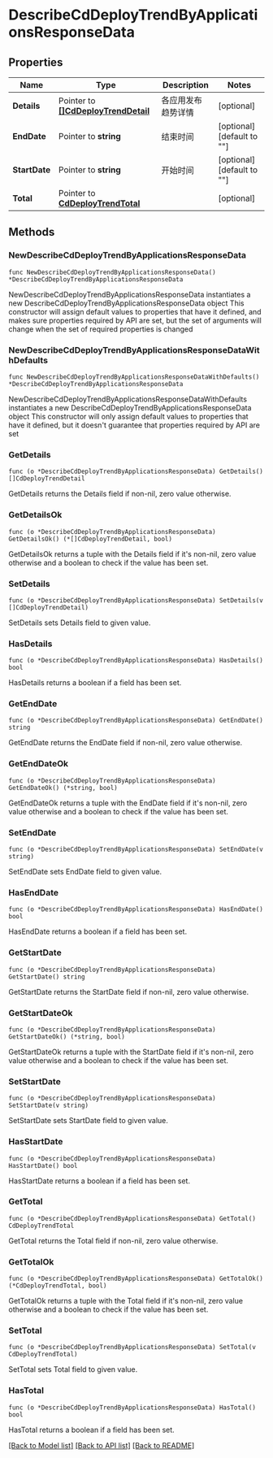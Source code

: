 # DescribeCdDeployTrendByApplicationsResponseData

## Properties

Name | Type | Description | Notes
------------ | ------------- | ------------- | -------------
**Details** | Pointer to [**[]CdDeployTrendDetail**](CdDeployTrendDetail.md) | 各应用发布趋势详情 | [optional] 
**EndDate** | Pointer to **string** | 结束时间 | [optional] [default to ""]
**StartDate** | Pointer to **string** | 开始时间 | [optional] [default to ""]
**Total** | Pointer to [**CdDeployTrendTotal**](CdDeployTrendTotal.md) |  | [optional] 

## Methods

### NewDescribeCdDeployTrendByApplicationsResponseData

`func NewDescribeCdDeployTrendByApplicationsResponseData() *DescribeCdDeployTrendByApplicationsResponseData`

NewDescribeCdDeployTrendByApplicationsResponseData instantiates a new DescribeCdDeployTrendByApplicationsResponseData object
This constructor will assign default values to properties that have it defined,
and makes sure properties required by API are set, but the set of arguments
will change when the set of required properties is changed

### NewDescribeCdDeployTrendByApplicationsResponseDataWithDefaults

`func NewDescribeCdDeployTrendByApplicationsResponseDataWithDefaults() *DescribeCdDeployTrendByApplicationsResponseData`

NewDescribeCdDeployTrendByApplicationsResponseDataWithDefaults instantiates a new DescribeCdDeployTrendByApplicationsResponseData object
This constructor will only assign default values to properties that have it defined,
but it doesn't guarantee that properties required by API are set

### GetDetails

`func (o *DescribeCdDeployTrendByApplicationsResponseData) GetDetails() []CdDeployTrendDetail`

GetDetails returns the Details field if non-nil, zero value otherwise.

### GetDetailsOk

`func (o *DescribeCdDeployTrendByApplicationsResponseData) GetDetailsOk() (*[]CdDeployTrendDetail, bool)`

GetDetailsOk returns a tuple with the Details field if it's non-nil, zero value otherwise
and a boolean to check if the value has been set.

### SetDetails

`func (o *DescribeCdDeployTrendByApplicationsResponseData) SetDetails(v []CdDeployTrendDetail)`

SetDetails sets Details field to given value.

### HasDetails

`func (o *DescribeCdDeployTrendByApplicationsResponseData) HasDetails() bool`

HasDetails returns a boolean if a field has been set.

### GetEndDate

`func (o *DescribeCdDeployTrendByApplicationsResponseData) GetEndDate() string`

GetEndDate returns the EndDate field if non-nil, zero value otherwise.

### GetEndDateOk

`func (o *DescribeCdDeployTrendByApplicationsResponseData) GetEndDateOk() (*string, bool)`

GetEndDateOk returns a tuple with the EndDate field if it's non-nil, zero value otherwise
and a boolean to check if the value has been set.

### SetEndDate

`func (o *DescribeCdDeployTrendByApplicationsResponseData) SetEndDate(v string)`

SetEndDate sets EndDate field to given value.

### HasEndDate

`func (o *DescribeCdDeployTrendByApplicationsResponseData) HasEndDate() bool`

HasEndDate returns a boolean if a field has been set.

### GetStartDate

`func (o *DescribeCdDeployTrendByApplicationsResponseData) GetStartDate() string`

GetStartDate returns the StartDate field if non-nil, zero value otherwise.

### GetStartDateOk

`func (o *DescribeCdDeployTrendByApplicationsResponseData) GetStartDateOk() (*string, bool)`

GetStartDateOk returns a tuple with the StartDate field if it's non-nil, zero value otherwise
and a boolean to check if the value has been set.

### SetStartDate

`func (o *DescribeCdDeployTrendByApplicationsResponseData) SetStartDate(v string)`

SetStartDate sets StartDate field to given value.

### HasStartDate

`func (o *DescribeCdDeployTrendByApplicationsResponseData) HasStartDate() bool`

HasStartDate returns a boolean if a field has been set.

### GetTotal

`func (o *DescribeCdDeployTrendByApplicationsResponseData) GetTotal() CdDeployTrendTotal`

GetTotal returns the Total field if non-nil, zero value otherwise.

### GetTotalOk

`func (o *DescribeCdDeployTrendByApplicationsResponseData) GetTotalOk() (*CdDeployTrendTotal, bool)`

GetTotalOk returns a tuple with the Total field if it's non-nil, zero value otherwise
and a boolean to check if the value has been set.

### SetTotal

`func (o *DescribeCdDeployTrendByApplicationsResponseData) SetTotal(v CdDeployTrendTotal)`

SetTotal sets Total field to given value.

### HasTotal

`func (o *DescribeCdDeployTrendByApplicationsResponseData) HasTotal() bool`

HasTotal returns a boolean if a field has been set.


[[Back to Model list]](../README.md#documentation-for-models) [[Back to API list]](../README.md#documentation-for-api-endpoints) [[Back to README]](../README.md)


